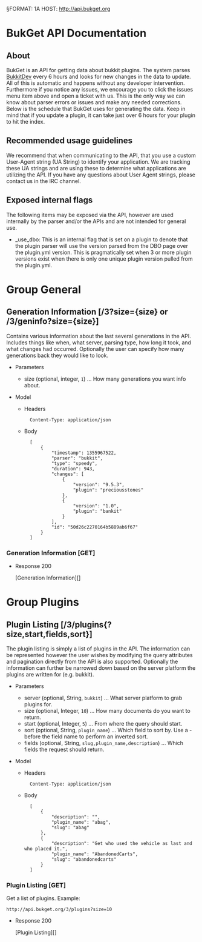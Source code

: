 §FORMAT: 1A
HOST: http://api.bukget.org

# BukGet API Documentation
## About
BukGet is an API for getting data about bukkit plugins. The system parses [BukkitDev](http://dev.bukkit.org) every 6 hours and looks for new changes in the data to update. All of this is automatic and happens without any developer intervention. Furthermore if you notice any issues, we encourage you to click the issues menu item above and open a ticket with us. This is the only way we can know about parser errors or issues and make any needed corrections. Below is the schedule that BukGet uses for generating the data. Keep in mind that if you update a plugin, it can take just over 6 hours for your plugin to hit the index.

## Recommended usage guidelines
We recommend that when communicating to the API, that you use a custom User-Agent string (UA String) to identify your application. We are tracking these UA strings and are using these to determine what applications are utilizing the API. If you have any questions about User Agent strings, please contact us in the IRC channel.

## Exposed internal flags

The following items may be exposed via the API, however are used internally by the parser and/or the APIs and are not intended for general use.

+ _use_dbo: This is an internal flag that is set on a plugin to denote that the plugin parser will use the version parsed from the DBO page over the plugin.yml version. This is pragmatically set when 3 or more plugin versions exist when there is only one unique plugin version pulled from the plugin.yml.

# Group General

## Generation Information [/3?size={size} or /3/geninfo?size={size}]
Contains various information about the last several generations in the API. Includes things like when, what server, parsing type, how long it took, and what changes had occurred. Optionally the user can specify how many generations back they would like to look.

+ Parameters

    + size (optional, integer, `1`) ... How many generations you want info about.

+ Model

    + Headers

            Content-Type: application/json

    + Body

            [
                {
                    "timestamp": 1355967522,
                    "parser": "bukkit",
                    "type": "speedy",
                    "duration": 943,
                    "changes": [
                        {
                            "version": "9.5.3",
                            "plugin": "preciousstones"
                        },
                        {
                            "version": "1.0",
                            "plugin": "bankit"
                        }
                    ],
                    "id": "50d26c2270164b5889ab6f67"
                }
            ]

### Generation Information [GET]

+ Response 200
    
    [Generation Information][]

# Group Plugins

## Plugin Listing [/3/plugins{?size,start,fields,sort}]
The plugin listing is simply a list of plugins in the API. The information can be represented however the user wishes by modifying the query attributes and pagination directly from the API is also supported. Optionally the information can further be narrowed down based on the server platform the plugins are written for (e.g. bukkit).

+ Parameters

    + server (optional, String, `bukkit`) ... What server platform to grab plugins for.
    + size (optional, Integer, `10`) ... How many documents do you want to return.
    + start (optional, Integer, `5`) ... From where the query should start.
    + sort (optional, String, `plugin_name`) ... Which field to sort by. Use a - before the field name to perform an inverted sort.
    + fields (optional, String, `slug,plugin_name,description`) ... Which fields the request should return.
+ Model

    + Headers

            Content-Type: application/json

    + Body

            [
                {
                    "description": "",
                    "plugin_name": "abag",
                    "slug": "abag"
                },
                {
                    "description": "Get who used the vehicle as last and who placed it.",
                    "plugin_name": "AbandonedCarts",
                    "slug": "abandonedcarts"
                }
            ]

### Plugin Listing [GET]
Get a list of plugins. Example:

```no-highlight
http://api.bukget.org/3/plugins?size=10
```

+ Response 200
    
    [Plugin Listing][]